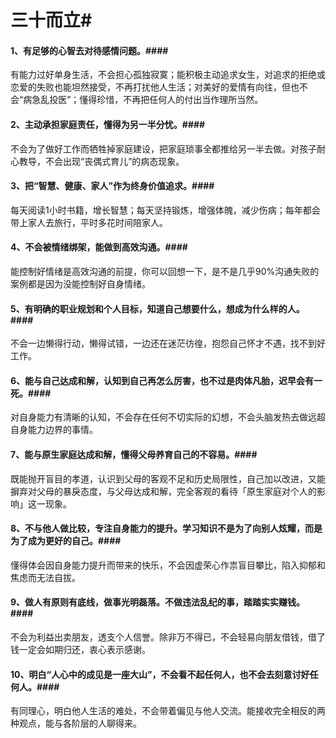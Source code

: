 # 三十而立#

#### 1、有足够的心智去对待感情问题。####




有能力过好单身生活，不会担心孤独寂寞；能积极主动追求女生，对追求的拒绝或恋爱的失败也能坦然接受，不再打扰他人生活；对美好的爱情有向往，但也不会“病急乱投医”；懂得珍惜，不再把任何人的付出当作理所当然。

#### 2、主动承担家庭责任，懂得为另一半分忧。####
不会为了做好工作而牺牲掉家庭建设，把家庭琐事全都推给另一半去做。对孩子耐心教导，不会出现“丧偶式育儿”的病态现象。

#### 3、把“智慧、健康、家人”作为终身价值追求。####
每天阅读1小时书籍，增长智慧；每天坚持锻炼，增强体魄，减少伤病；每年都会带上家人去旅行，平时多花时间陪家人。
#### 4、不会被情绪绑架，能做到高效沟通。####

能控制好情绪是高效沟通的前提，你可以回想一下，是不是几乎90%沟通失败的案例都是因为没能控制好自身情绪。

#### 5、有明确的职业规划和个人目标，知道自己想要什么，想成为什么样的人。####

不会一边懒得行动，懒得试错，一边还在迷茫彷徨，抱怨自己怀才不遇，找不到好工作。

#### 6、能与自己达成和解，认知到自己再怎么厉害，也不过是肉体凡胎，迟早会有一死。####

对自身能力有清晰的认知，不会存在任何不切实际的幻想，不会头脑发热去做远超自身能力边界的事情。

#### 7、能与原生家庭达成和解，懂得父母养育自己的不容易。####

既能抛开盲目的孝道，认识到父母的客观不足和历史局限性，自己加以改进，又能摒弃对父母的暴戾态度，与父母达成和解，完全客观的看待「原生家庭对个人的影响」这一现象。

#### 8、不与他人做比较，专注自身能力的提升。学习知识不是为了向别人炫耀，而是为了成为更好的自己。####

懂得体会因自身能力提升而带来的快乐，不会因虚荣心作祟盲目攀比，陷入抑郁和焦虑而无法自拔。

#### 9、做人有原则有底线，做事光明磊落。不做违法乱纪的事，踏踏实实赚钱。####

不会为利益出卖朋友，透支个人信誉。除非万不得已，不会轻易向朋友借钱，借了钱一定会如期归还，衷心表示感谢。

#### 10、明白“人心中的成见是一座大山”，不会看不起任何人，也不会去刻意讨好任何人。####

有同理心，明白他人生活的难处，不会带着偏见与他人交流。能接收完全相反的两种观点，能与各阶层的人聊得来。



